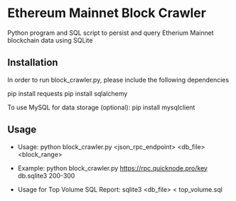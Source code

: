 # Ethereum Mainnet Block Crawler

Python program and SQL script to persist and query Etherium Mainnet blockchain data using SQLite

## Installation

In order to run block_crawler.py, please include the following dependencies

pip install requests
pip install sqlalchemy

To use MySQL for data storage (optional):
pip install mysqlclient

## Usage

- Usage: python block_crawler.py <json_rpc_endpoint> <db_file> <block_range>

- Example: python block_crawler.py https://rpc.quicknode.pro/key db.sqlite3 200-300

- Usage for Top Volume SQL Report: sqlite3 <db_file> < top_volume.sql